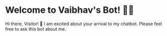 # Welcome to Vaibhav's Bot! 🚀🤖

Hi there, Visitor! 👋 I am excited about your arrival to my chatbot. Please feel free to ask this bot about me.
